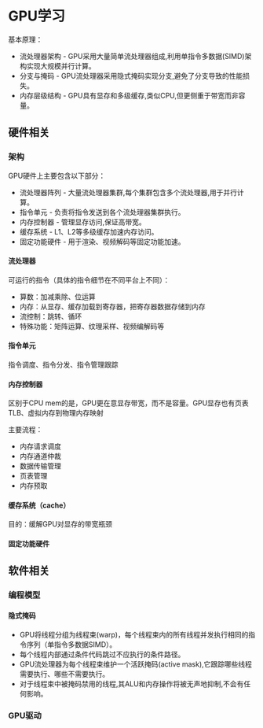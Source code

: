 # GPU学习

基本原理：

- 流处理器架构 - GPU采用大量简单流处理器组成,利用单指令多数据(SIMD)架构实现大规模并行计算。
- 分支与掩码 - GPU流处理器采用隐式掩码实现分支,避免了分支导致的性能损失。
- 内存层级结构 - GPU具有显存和多级缓存,类似CPU,但更侧重于带宽而非容量。

## 硬件相关

### 架构

GPU硬件上主要包含以下部分：

- 流处理器阵列 - 大量流处理器集群,每个集群包含多个流处理器,用于并行计算。
- 指令单元 - 负责将指令发送到各个流处理器集群执行。
- 内存控制器 - 管理显存访问,保证高带宽。
- 缓存系统 - L1、L2等多级缓存加速内存访问。
- 固定功能硬件 - 用于渲染、视频解码等固定功能加速。

#### 流处理器

可运行的指令（具体的指令细节在不同平台上不同）：
- 算数：加减乘除、位运算
- 内存：从显存、缓存加载到寄存器，把寄存器数据存储到内存
- 流控制：跳转、循环
- 特殊功能：矩阵运算、纹理采样、视频编解码等

#### 指令单元

指令调度、指令分发、指令管理跟踪

#### 内存控制器

区别于CPU mem的是，GPU更在意显存带宽，而不是容量。GPU显存也有页表TLB、虚拟内存到物理内存映射

主要流程：
- 内存请求调度
- 内存通道仲裁
- 数据传输管理
- 页表管理
- 内存预取

#### 缓存系统（cache）

目的：缓解GPU对显存的带宽瓶颈

#### 固定功能硬件

## 软件相关

### 编程模型

#### 隐式掩码

- GPU将线程分组为线程束(warp)，每个线程束内的所有线程并发执行相同的指令序列（单指令多数据SIMD）。
- 每个线程内部通过条件代码跳过不应执行的条件路径。
- GPU流处理器为每个线程束维护一个活跃掩码(active mask),它跟踪哪些线程需要执行、哪些不需要执行。
- 对于线程束中被掩码禁用的线程,其ALU和内存操作将被无声地抑制,不会有任何影响。

### GPU驱动
